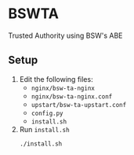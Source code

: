 # BSWTA
Trusted Authority using BSW's ABE

## Setup
1. Edit the following files:
    * ```nginx/bsw-ta-nginx```
    * ```nginx/bsw-ta-nginx.conf```
    * ```upstart/bsw-ta-upstart.conf```
    * ```config.py```
    * ```install.sh```
2. Run ```install.sh```
    ```
    ./install.sh
    ```
